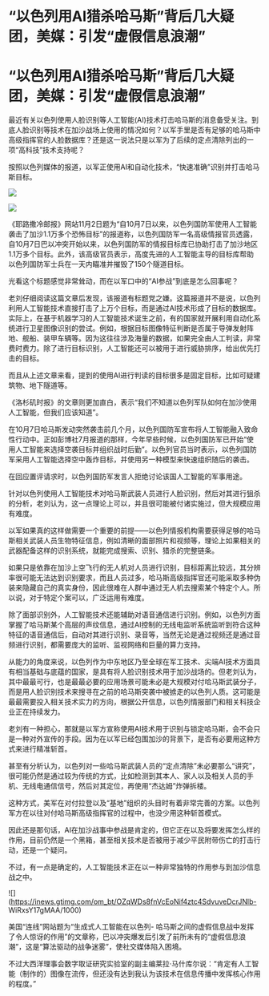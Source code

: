 # “以色列用AI猎杀哈马斯”背后几大疑团，美媒：引发“虚假信息浪潮”

# “以色列用AI猎杀哈马斯”背后几大疑团，美媒：引发“虚假信息浪潮”

最近有关以色列使用人脸识别等人工智能(AI)技术打击哈马斯的消息备受关注。到底人脸识别等技术在加沙战场上使用的情况如何？以军手里是否有足够的哈马斯中高级指挥官的人脸数据库？还是这一说法只是以军为了后续的定点清除列出的一项“高科技”技术支持呢？

按照以色列媒体的报道，以军正使用AI和自动化技术，“快速准确”识别并打击哈马斯目标。

![](https://inews.gtimg.com/om_bt/O3EEJcJOZPoqNKZY5JvtJhrA8qtGIQDta_zWI2DLAgSVsAA/1000)

![](https://inews.gtimg.com/om_bt/OahgId8aMjbivF7et7SjadWjAoy8z1XlStx69mPnwU6csAA/1000)

《耶路撒冷邮报》网站11月2日题为“自10月7日以来，以色列国防军使用人工智能袭击了加沙1.1万多个恐怖目标”的报道称，以色列国防军一名高级情报官员透露，自10月7日巴以冲突开始以来，以色列国防军的情报目标库已协助打击了加沙地区1.1万多个目标。此外，该高级官员表示，高度先进的人工智能主导的目标库帮助以色列国防军士兵在一天内瞄准并摧毁了150个隧道目标。

光看这个标题感觉非常耸动，而在以军口中的“AI参战”到底是怎么回事呢？

老刘仔细阅读这篇文章后发现，该报道有标题党之嫌。这篇报道并不是说，以色列利用人工智能技术直接打击了上万个目标，而是通过AI技术形成了目标的数据库。实际上，在基于机器学习的人工智能技术诞生之前，有的国家就开展利用自动化系统进行卫星图像识别的尝试。例如，根据目标图像特征判断是否属于导弹发射阵地、舰船、装甲车辆等。因为这往往涉及海量的数据，如果完全由人工判读，非常费时费力。除了进行目标识别，人工智能还可以被用于进行威胁排序，给出优先打击的目标。

而且从上述文章来看，提到的使用AI进行判读的目标很多是固定目标，比如可疑建筑物、地下隧道等。

《洛杉矶时报》的文章则更加直白，表示“我们不知道以色列军队如何在加沙使用人工智能，但我们应该知道”。

在10月7日哈马斯发动突然袭击前几个月，以色列国防军宣布将人工智能融入致命性行动中。正如彭博社7月报道的那样，今年早些时候，以色列国防军已开始“使用人工智能来选择空袭目标并组织战时后勤”。以色列官员当时表示，以色列国防军采用人工智能选择空中轰炸目标，并使用另一种模型来快速组织随后的袭击。

在回应置评请求时，以色列国防军发言人拒绝讨论该国人工智能的军事用途。

针对以色列使用人工智能技术对哈马斯武装人员进行人脸识别，然后对其进行狙杀的分析，老刘认为，这一点理论上可以，并且很可能被付诸实施过，但大规模应用有难度。

以军如果真的这样做需要一个重要的前提——以色列情报机构需要获得足够的哈马斯相关武装人员生物特征信息，例如清晰的面部照片和视频等，理论上如果相关的武器配备这样的识别系统，就能完成搜索、识别、猎杀的完整链条。

如果只是依靠在加沙上空飞行的无人机对人员进行识别，目标距离比较远，其分辨率很可能无法达到识别要求，而且人员过多，哈马斯高级指挥官还可能采取多种伪装来隐藏自己的真实身份，因此很难在人群中通过无人机去搜索某个特定个人。所以说，对于特定个案可以，广泛运用有难度。

除了面部识别外，人工智能技术还能辅助对语音通信进行识别。例如，以色列方面掌握了哈马斯某个高层的声纹信息，通过AI控制的无线电监听系统监听到符合这种特征的语音通信后，自动对其进行识别、录音等，当然无论是通过视频还是通过音频进行识别，都需要庞大的监听、监视网络和巨量的算力支持。

从能力的角度来说，以色列作为中东地区乃至全球在军工技术、尖端AI技术方面具有相当基础与底蕴的国家，是具有将人脸识别技术用于加沙战场的。但老刘认为，其中最最可行，也是最最必要的应用场景可能未必是大规模对付哈马斯武装分子，而是用人脸识别技术来搜寻在之前的哈马斯突袭中被掳走的以色列人质。这可能是最最需要投入相关技术实力的方向，根据公开信息，以色列情报部门和相关科技企业正在持续发力。

老刘有一种担心，那就是以军方宣称使用AI技术用于识别与锁定哈马斯，会不会只是一种对外宣传的手段。因为在以军已经包围加沙的背景下，是否有必要用这种方式来进行精准斩首。

甚至有分析认为，以色列对一些哈马斯武装人员的“定点清除”未必要那么“讲究”，很可能仍然是通过较为传统的方式，比如检测到其本人、家人以及相关人员的手机、无线电通信信号，然后对其定位，再使用“杰达姆”炸弹拆楼。

这种方式，美军在对付拉登以及“基地”组织的头目时有着非常完善的方案。以色列军方在以往对付哈马斯高级指挥官的过程中，也没少用这种斩首模式。

因此还是那句话，AI在加沙战事中参战是肯定的，但它正在以及将要发挥怎么样的作用，目前仍然是一个黑箱，甚至相关技术是否被用于减少平民附带伤亡的打击行动，还是一个疑问。

不过，有一点是确定的，人工智能技术正在以一种非常独特的作用参与到加沙信息战之中。

![](https://inews.gtimg.com/om_bt/OZqWDs8fnVcEoNif4ztc4SdvuveDcrJNlb-
WiRxsY17gMAA/1000)

美国“连线”网站题为“生成式人工智能在以色列-
哈马斯之间的虚假信息战中发挥了令人惊讶的作用”的文章称，巴以冲突爆发后引发了前所未有的“虚假信息浪潮”，这是“算法驱动的战争迷雾”，使社交媒体陷入困境。

不过大西洋理事会数字取证研究实验室的副主编莱拉·马什库尔说：“肯定有人工智能（制作的）图像在流传，但还没有达到我认为该技术在信息传播中发挥核心作用的程度。”

